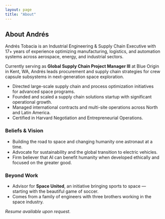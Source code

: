 ```yaml
---
layout: page
title: "About"
---
```


## About Andrés

Andrés Tobacia is an Industrial Engineering & Supply Chain Executive with 17+ years of experience optimizing manufacturing, logistics, and automation systems across aerospace, energy, and industrial sectors.

Currently serving as **Global Supply Chain Project Manager III** at Blue Origin in Kent, WA, Andrés leads procurement and supply chain strategies for crew capsule subsystems in next-generation space exploration.

- Directed large-scale supply chain and process optimization initiatives for advanced space programs.  
- Founded and scaled a supply chain solutions startup with significant operational growth.  
- Managed international contracts and multi-site operations across North and Latin America.  
- Certified in Harvard Negotiation and Entrepreneurial Operations.

### Beliefs & Vision
- Building the road to space and changing humanity one astronaut at a time.  
- Advocate for sustainability and the global transition to electric vehicles.  
- Firm believer that AI can benefit humanity when developed ethically and focused on the greater good.

### Beyond Work
- Advisor for **Space United**, an initiative bringing sports to space — starting with the beautiful game of soccer.  
- Comes from a family of engineers with three brothers working in the space industry.

_Resume available upon request._
